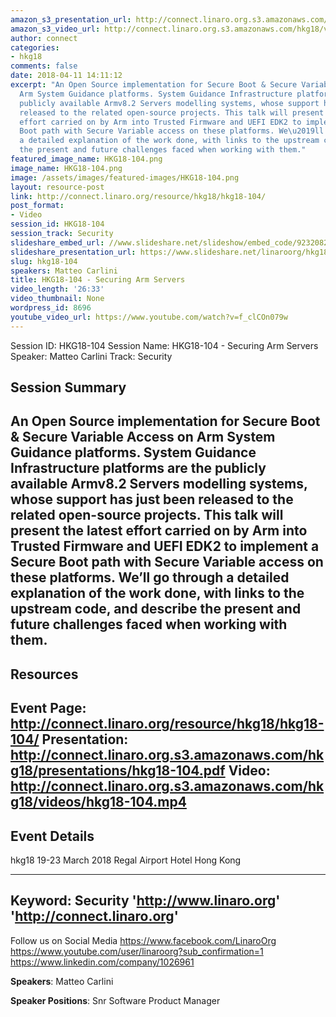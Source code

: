 ```yaml
---
amazon_s3_presentation_url: http://connect.linaro.org.s3.amazonaws.com/hkg18/presentations/hkg18-104.pdf
amazon_s3_video_url: http://connect.linaro.org.s3.amazonaws.com/hkg18/videos/hkg18-104.mp4
author: connect
categories:
- hkg18
comments: false
date: 2018-04-11 14:11:12
excerpt: "An Open Source implementation for Secure Boot & Secure Variable Access on
  Arm System Guidance platforms. System Guidance Infrastructure platforms are the
  publicly available Armv8.2 Servers modelling systems, whose support has just been
  released to the related open-source projects. This talk will present the latest
  effort carried on by Arm into Trusted Firmware and UEFI EDK2 to implement a Secure
  Boot path with Secure Variable access on these platforms. We\u2019ll go through
  a detailed explanation of the work done, with links to the upstream code, and describe
  the present and future challenges faced when working with them."
featured_image_name: HKG18-104.png
image_name: HKG18-104.png
image: /assets/images/featured-images/HKG18-104.png
layout: resource-post
link: http://connect.linaro.org/resource/hkg18/hkg18-104/
post_format:
- Video
session_id: HKG18-104
session_track: Security
slideshare_embed_url: //www.slideshare.net/slideshow/embed_code/92320828
slideshare_presentation_url: https://www.slideshare.net/linaroorg/hkg18104-securing-arm-servers
slug: hkg18-104
speakers: Matteo Carlini
title: HKG18-104 - Securing Arm Servers
video_length: '26:33'
video_thumbnail: None
wordpress_id: 8696
youtube_video_url: https://www.youtube.com/watch?v=f_clCOn079w
---
```


Session ID: HKG18-104
Session Name: HKG18-104 - Securing Arm Servers
Speaker: Matteo Carlini
Track: Security


## Session Summary
An Open Source implementation for Secure Boot & Secure Variable Access on Arm System Guidance platforms. System Guidance Infrastructure platforms are the publicly available Armv8.2 Servers modelling systems, whose support has just been released to the related open-source projects. This talk will present the latest effort carried on by Arm into Trusted Firmware and UEFI EDK2 to implement a Secure Boot path with Secure Variable access on these platforms. We’ll go through a detailed explanation of the work done, with links to the upstream code, and describe the present and future challenges faced when working with them.
---------------------------------------------------
## Resources
Event Page: http://connect.linaro.org/resource/hkg18/hkg18-104/
Presentation: http://connect.linaro.org.s3.amazonaws.com/hkg18/presentations/hkg18-104.pdf
Video: http://connect.linaro.org.s3.amazonaws.com/hkg18/videos/hkg18-104.mp4
 ---------------------------------------------------
## Event Details
hkg18
19-23 March 2018
Regal Airport Hotel Hong Kong

---------------------------------------------------
Keyword: Security
'http://www.linaro.org'
'http://connect.linaro.org'
---------------------------------------------------
Follow us on Social Media
https://www.facebook.com/LinaroOrg
https://www.youtube.com/user/linaroorg?sub_confirmation=1
https://www.linkedin.com/company/1026961

**Speakers**: Matteo Carlini

**Speaker Positions**: Snr Software Product Manager
